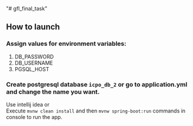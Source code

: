 "# gfl_final_task" 
## How to launch
### Assign values for environment variables:
1. DB_PASSWORD 
2. DB_USERNAME
3. PGSQL_HOST
### Create postgresql database `icpo_db_2` or go to application.yml and change the name you want.

Use intellij idea or<br>
Execute `mvnw clean install` and then `mvnw spring-boot:run` commands in console to run the app.
